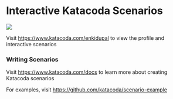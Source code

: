 # Interactive Katacoda Scenarios

[![](http://shields.katacoda.com/katacoda/enkidupal/count.svg)](https://www.katacoda.com/enkidupal "Get your profile on Katacoda.com")

Visit https://www.katacoda.com/enkidupal to view the profile and interactive scenarios

### Writing Scenarios
Visit https://www.katacoda.com/docs to learn more about creating Katacoda scenarios

For examples, visit https://github.com/katacoda/scenario-example
